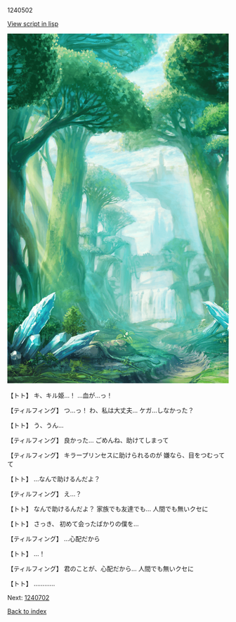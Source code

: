 1240502

[View script in lisp](../scripts/1240502.txt)

![forest.png](../images/backgrounds/forest.png)

【トト】
キ、キル姫…！
…血が…っ！

【ティルフィング】
つ…っ！
わ、私は大丈夫…
ケガ…しなかった？

【トト】
う、うん…

【ティルフィング】
良かった…
ごめんね、助けてしまって

【ティルフィング】
キラープリンセスに助けられるのが
嫌なら、目をつむってて

【トト】
…なんで助けるんだよ？

【ティルフィング】
え…？

【トト】
なんで助けるんだよ？
家族でも友達でも…
人間でも無いクセに

【トト】
さっき、
初めて会ったばかりの僕を…

【ティルフィング】
…心配だから

【トト】
…！

【ティルフィング】
君のことが、心配だから…
人間でも無いクセに

【トト】
…………

Next: [1240702](1240702.md)

[Back to index](index.md)
